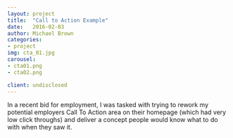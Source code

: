```yaml
---
layout: project
title:  "Call to Action Example"
date:   2016-02-03
author: Michael Brown
categories:
- project
img: cta_01.jpg
carousel:
- cta01.png
- cta02.png

client: undisclosed
---
```

In a recent bid for employment, I was tasked with trying to rework my potential employers Call To Action area on their homepage (which had very low click throughs) and deliver a concept people would know what to do with when they saw it.
